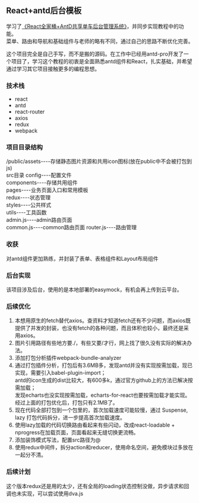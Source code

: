 ## React+antd后台模板

学习了[《React全家桶+AntD共享单车后台管理系统》](https://coding.imooc.com/learn/list/236.html)，并同步实现教程中的功能。  
菜单、路由和导航和基础组件与老师的略有不同，通过自己的思路不断优化完善。  

这个项目完全是自己手写，而不是搬的源码。在工作中已经用antd-pro开发了一个项目了，学习这个教程的初衷是全面熟悉antd组件和React，扎实基础，并希望通过学习其它项目接触更多的编程思想。  

### 技术栈

 - react
 - antd
 - react-router
 - axios
 - redux
 - webpack
 
### 项目目录结构

/public/assets----存储静态图片资源和共用icon图标(放在public中不会被打包到js)  
src目录
config----配置文件  
components----存储共用组件  
pages----业务页面入口和常用模板  
redux----状态管理  
styles----公共样式  
utils----工具函数  
admin.js----admin路由页面  
common.js----common路由页面
router.js----路由管理

### 收获
对antd组件更加熟练，并封装了表单、表格组件和Layout布局组件  

### 后台实现
该项目涉及后台，使用的是本地部署的easymock，有机会再上传到云平台。

### 后续优化

1. 本想用原生的fetch替代axios。查资料才知道fetch还有不少问题，而axios既提供了并发的封装，也没有fetch的各种问题，而且体积也较小，最终还是采用axios。
2. 图片引用路径有些地方要./，有些又要/才行，网上找了很久没有实际的解决办法。
3. 添加打包分析插件webpack-bundle-analyzer
4. 通过打包插件分析，打包后有3.6MB多，发现antd并没有实现按需加载，现已实现，需要引入babel-plugin-import；  
antd的icon生成的dist比较大，有600多k，通过官方github上的方法已解决按需加载；  
发现echarts也没实现按需加载，echarts-for-react也要按需加载才能实现。  
经过上面的打包优化后，打包只有2.1MB了。
5. 现在代码全部打包到一个包里的，首次加载速度可能较慢，通过 Suspense, lazy 打包代码拆分，进一步提高首次加载速度。
6. 使用lazy加载的代码切换路由看起来有些闪动，改成react-loadable + nprogress在加载页面，页面看起来无缝切换更流畅。
7. 添加装饰模式写法，配置src路径为@
8. 使用redux中间件，拆分action和reducer，使用命名空间，避免模块过多放在一起分不清。

### 后续计划
这个版本redux还是用的太少，还有全局的loading状态控制没做，异步请求和回调也未实现，可以尝试使用dva.js  
